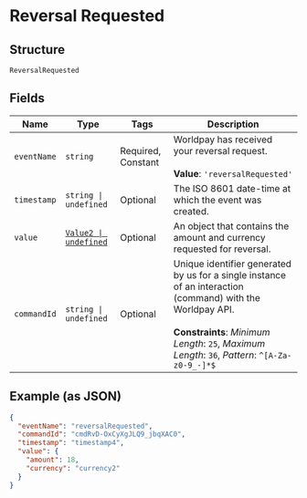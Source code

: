 
# Reversal Requested

## Structure

`ReversalRequested`

## Fields

| Name | Type | Tags | Description |
|  --- | --- | --- | --- |
| `eventName` | `string` | Required, Constant | Worldpay has received your reversal request.<br><br>**Value**: `'reversalRequested'` |
| `timestamp` | `string \| undefined` | Optional | The ISO 8601 date-time at which the event was created. |
| `value` | [`Value2 \| undefined`](../../doc/models/value-2.md) | Optional | An object that contains the amount and currency requested for reversal. |
| `commandId` | `string \| undefined` | Optional | Unique identifier generated by us for a single instance of an interaction (command) with the Worldpay API.<br><br>**Constraints**: *Minimum Length*: `25`, *Maximum Length*: `36`, *Pattern*: `^[A-Za-z0-9_-]*$` |

## Example (as JSON)

```json
{
  "eventName": "reversalRequested",
  "commandId": "cmdRvD-OxCyXgJLQ9_jbqXAC0",
  "timestamp": "timestamp4",
  "value": {
    "amount": 18,
    "currency": "currency2"
  }
}
```

